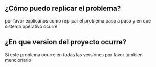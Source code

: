 ## ¿Cómo puedo replicar el problema?
por favor explicanos como replicar el problema paso a paso y en que sistema operativo ocurre
## ¿En que version del proyecto ocurre?
Si este problema ocurre en todas las versiones por favor tambien mencionarlo

